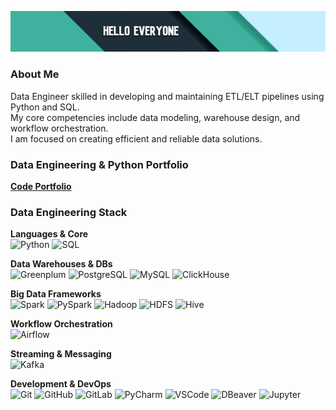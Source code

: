 ![Hello](https://github.com/Ersildan/ersildan/blob/main/head.jpg)

### About Me
Data Engineer skilled in developing and maintaining ETL/ELT pipelines using Python and SQL. <br>
My core competencies include data modeling, warehouse design, and workflow orchestration. <br>
I am focused on creating efficient and reliable data solutions.

### Data Engineering & Python Portfolio
**[Code Portfolio](https://github.com/ersildan/Code-Portfolio)** 

### Data Engineering Stack

**Languages & Core**<br>
<img src="https://img.shields.io/badge/Python-3776AB?style=for-the-badge&logo=python&logoColor=white" alt="Python">
<img src="https://img.shields.io/badge/SQL-4479A1?style=for-the-badge&logo=postgresql&logoColor=white" alt="SQL">

**Data Warehouses & DBs**<br>
<img src="https://img.shields.io/badge/Greenplum-00A98F?style=for-the-badge&logo=greenplum&logoColor=white" alt="Greenplum">
<img src="https://img.shields.io/badge/PostgreSQL-336791?style=for-the-badge&logo=postgresql&logoColor=white" alt="PostgreSQL">
<img src="https://img.shields.io/badge/MySQL-4479A1?style=for-the-badge&logo=mysql&logoColor=white" alt="MySQL">
<img src="https://img.shields.io/badge/ClickHouse-FF6B00?style=for-the-badge&logo=clickhouse&logoColor=white" alt="ClickHouse">

**Big Data Frameworks**<br>
<img src="https://img.shields.io/badge/Apache_Spark-E25A1C?style=for-the-badge&logo=apachespark&logoColor=white" alt="Spark">
<img src="https://img.shields.io/badge/PySpark-73C5E8?style=for-the-badge&logo=apachespark&logoColor=white" alt="PySpark">
<img src="https://img.shields.io/badge/Apache_Hadoop-66CCFF?style=for-the-badge&logo=apachehadoop&logoColor=black" alt="Hadoop">
<img src="https://img.shields.io/badge/HDFS-66CCFF?style=for-the-badge&logo=apachehadoop&logoColor=black" alt="HDFS">
<img src="https://img.shields.io/badge/Apache_Hive-FDEE21?style=for-the-badge&logo=apachehive&logoColor=black" alt="Hive">

**Workflow Orchestration**<br>
<img src="https://img.shields.io/badge/Apache_Airflow-017CEE?style=for-the-badge&logo=apacheairflow&logoColor=white" alt="Airflow">

**Streaming & Messaging**<br>
<img src="https://img.shields.io/badge/Apache_Kafka-231F20?style=for-the-badge&logo=apachekafka&logoColor=white" alt="Kafka">

**Development & DevOps**<br>
<img src="https://img.shields.io/badge/Git-F05032?style=for-the-badge&logo=git&logoColor=white" alt="Git">
<img src="https://img.shields.io/badge/GitHub-181717?style=for-the-badge&logo=github&logoColor=white" alt="GitHub">
<img src="https://img.shields.io/badge/GitLab-FC6D26?style=for-the-badge&logo=gitlab&logoColor=white" alt="GitLab">
<img src="https://img.shields.io/badge/PyCharm-000000?style=for-the-badge&logo=pycharm&logoColor=white" alt="PyCharm">
<img src="https://img.shields.io/badge/VS_Code-007ACC?style=for-the-badge&logo=visualstudiocode&logoColor=white" alt="VSCode">
<img src="https://img.shields.io/badge/DBeaver-372923?style=for-the-badge&logo=dbeaver&logoColor=white" alt="DBeaver">
<img src="https://img.shields.io/badge/Jupyter-F37626?style=for-the-badge&logo=jupyter&logoColor=white" alt="Jupyter">
